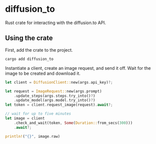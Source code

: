 # diffusion_to

Rust crate for interacting with the diffusion.to API.

## Using the crate

First, add the crate to the project.

```shell
cargo add diffusion_to
```

Instantiate a client, create an image request, and send it off. Wait for the image to be created and download it.

```rust
let client = DiffusionClient::new(args.api_key)?;

let request = ImageRequest::new(args.prompt)
    .update_steps(args.steps.try_into()?)
    .update_model(args.model.try_into()?)
let token = client.request_image(request).await?;

// wait for up to five minutes
let image = client
    .check_and_wait(token, Some(Duration::from_secs(300)))
    .await?;

println!("{}", image.raw)
```
